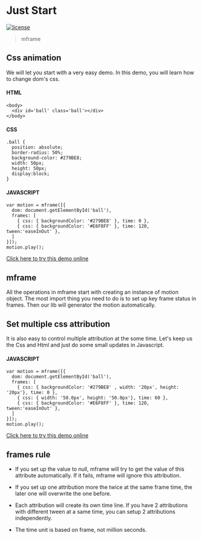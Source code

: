 <!-- 
---
date: 2020/3/1 10:00:00
---
-->
# Just Start

[![license](https://img.shields.io/github/license/momentum-design/momentum-ui.svg?color=blueviolet)](https://github.com/momentum-design/momentum-ui/blob/master/charts/LICENSE)

> mframe

## Css animation

We will let you start with a very easy demo. In this demo, you will learn how to change dom's css.

#### HTML

```
<body>
  <div id='ball' class='ball'></div>
</body>
```

#### CSS

```
.ball {
  position: absolute;
  border-radius: 50%;
  background-color: #279BE8;
  width: 50px;
  height: 50px;
  display:block;
}
```

#### JAVASCRIPT

```
var motion = mframe([{
  dom: document.getElementById('ball'),
  frames: [
    { css: { backgroundColor: '#279BE8' }, time: 0 },
    { css: { backgroundColor: '#E6F8FF' }, time: 120, tween:'easeInOut' },
  ]
}]);
motion.play();
```

[Click here to try this demo online](https://codepen.io/arthusliang/pen/WNvpmoG)

## mframe

All the operations in mframe start with creating an instance of motion object. The most import thing you need to do is to set up key frame status in frames. Then our lib will generator the motion automatically.


## Set multiple css attribution

It is also easy to control multiple attribution at the some time. Let's keep us the Css and Html and just do some small updates in Javascript. 

#### JAVASCRIPT

```
var motion = mframe([{
  dom: document.getElementById('ball'),
  frames: [
    { css: { backgroundColor: '#279BE8' , width: '20px', height: '20px'}, time: 0 },
    { css: { width: '50.0px', height: '50.0px'}, time: 60 },
    { css: { backgroundColor: '#E6F8FF' }, time: 120, tween:'easeInOut' },
  ]
}]);
motion.play();
```

[Click here to try this demo online](https://codepen.io/arthusliang/pen/RwPpdpX)

## frames rule

+ If you set up the value to null, mframe will try to get the value of this attribute automatically. If it fails, mframe will ignore this attribution.

+ If you set up one attribution more the twice at the same frame time, the later one will overwrite the one before.

+ Each attribution will create its own time line. If you have 2 attributions with different tween at a same time, you can setup 2 attributions independently.

+ The time unit is based on frame, not million seconds.

